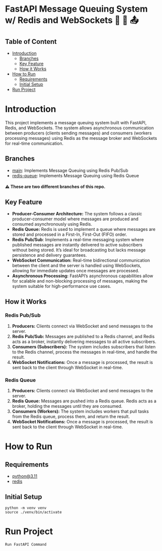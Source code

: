# FastAPI Message Queuing System w/ Redis and WebSockets 📩 📨 📤

## Table of Content
- [Introduction](#Introduction)
    - [Branches](#Branches)
    - [Key Feature](#Key-Feature)
    - [How it Works](#How-it-Works)
- [How to Run](#How-to-Run)
    - [Requirements](#Requirements)
    - [Initial Setup](#Initial-Setup)
- [Run Project](#Run-Project)

# Introduction
This project implements a message queuing system built with FastAPI, Redis, and WebSockets. The system allows asynchronous communication between producers (clients sending messages) and consumers (workers processing messages) using Redis as the message broker and WebSockets for real-time communication.

## Branches
- [main](https://github.com/Seckrel/simple-msg-queuing): Implements Message Queuing using Redis Pub/Sub
- [redis-queue](https://github.com/Seckrel/simple-msg-queuing/tree/redis-queue): Implements Message Queuing using Redis Queue

#### ⚠️ These are two different branches of this repo.

## Key Feature
- **Producer-Consumer Architecture:** The system follows a classic producer-consumer model where messages are produced and consumed asynchronously using Redis.
- **Redis Queue:** Redis is used to implement a queue where messages are stored and processed in a First-In, First-Out (FIFO) order.
- **Redis Pub/Sub**: Implements a real-time messaging system where published messages are instantly delivered to active subscribers without being stored. It’s ideal for broadcasting but lacks message persistence and delivery guarantees.
- **WebSocket Communication:** Real-time bidirectional communication between the client and the server is handled using WebSockets, allowing for immediate updates once messages are processed.
- **Asynchronous Processing:** FastAPI’s asynchronous capabilities allow for scalable and non-blocking processing of messages, making the system suitable for high-performance use cases.

## How it Works
### Redis Pub/Sub
1. **Producers:** Clients connect via WebSocket and send messages to the server.
2. **Redis Pub/Sub:** Messages are published to a Redis channel, and Redis acts as a broker, instantly delivering messages to all active subscribers.
3. **Consumers (Subscribers):** The system includes subscribers that listen to the Redis channel, process the messages in real-time, and handle the result.
4. **WebSocket Notifications:** Once a message is processed, the result is sent back to the client through WebSocket in real-time.

### Redis Queue
1. **Producers:** Clients connect via WebSocket and send messages to the server.
2. **Redis Queue:** Messages are pushed into a Redis queue. Redis acts as a broker, holding the messages until they are consumed.
3. **Consumers (Workers):** The system includes workers that pull tasks from the Redis queue, process them, and return the result.
4. **WebSocket Notifications:** Once a message is processed, the result is sent back to the client through WebSocket in real-time.

# How to Run
## Requirements
- [python@3.11](https://www.python.org/downloads/release/python-31110/)
- [redis](https://redis.io/docs/latest/operate/oss_and_stack/install/install-redis/)
## Initial Setup
```
python -m venv venv
source ./venv/bin/activate
```

# Run Project
`Run FastAPI Command`


